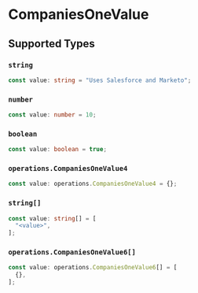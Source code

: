 # CompaniesOneValue


## Supported Types

### `string`

```typescript
const value: string = "Uses Salesforce and Marketo";
```

### `number`

```typescript
const value: number = 10;
```

### `boolean`

```typescript
const value: boolean = true;
```

### `operations.CompaniesOneValue4`

```typescript
const value: operations.CompaniesOneValue4 = {};
```

### `string[]`

```typescript
const value: string[] = [
  "<value>",
];
```

### `operations.CompaniesOneValue6[]`

```typescript
const value: operations.CompaniesOneValue6[] = [
  {},
];
```

